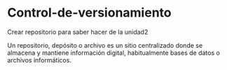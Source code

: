 # Control-de-versionamiento
Crear repositorio para saber hacer de la unidad2

Un repositorio, depósito o archivo es un sitio centralizado donde se almacena y mantiene información digital, habitualmente bases de datos o archivos informáticos.
